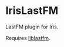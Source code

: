 IrisLastFM
==========

LastFM plugin for Iris.

Requires [liblastfm](https://github.com/lastfm/liblastfm).
